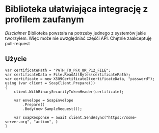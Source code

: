 # Biblioteka ułatwiająca integrację z profilem zaufanym

*Disclaimer*
Biblioteka powstała na potrzeby jednego z systemów jakie tworzyłem. Więc może nie uwzględniać częśći API. Chętnie zaakceptuję pull-request

## Użycie
```
var certificatePath = "PATH_TO_PFX_OR_P12_FILE";
var certificateData = File.ReadAllBytes(certificatePath);
var certificate = new X509Certificate2(certificateData, "password");
using (var client = SoapClient.Prepare())
{
	client.WithBinarySecurityTokenHeader(certificate);

	var envelope = SoapEnvelope
		.Prepare()
		.Body(new SampleRequest());

	var soapResponse = await client.SendAsync("https://some-server.org", "action", )
}
```